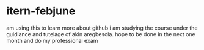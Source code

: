 # itern-febjune
am using this to learn more about github
i am studying the course under the guidiance and tutelage of akin aregbesola.
hope to be done in the next one month and do my professional exam
